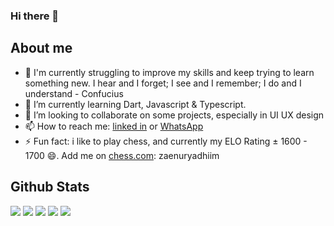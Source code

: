 ### Hi there 👋

## About me
- 🔭 I'm currently struggling to improve my skills and keep trying to learn something new. I hear and I forget; I see and I remember; I do and I understand - Confucius
- 🌱 I’m currently learning Dart, Javascript & Typescript.
- 👯 I’m looking to collaborate on some projects, especially in UI UX design
- 📫 How to reach me: [linked in](https://www.linkedin.com/in/zaenuryadhiim/) or [WhatsApp](https://api.whatsapp.com/send?phone=6287700993776)
- ⚡ Fun fact: i like to play chess, and currently my ELO Rating ± 1600 - 1700 😄. Add me on [chess.com](https://www.chess.com/): zaenuryadhiim

## Github Stats

![](https://github-profile-summary-cards.vercel.app/api/cards/profile-details?username=zaenury&theme=github_dark)
![](https://github-profile-summary-cards.vercel.app/api/cards/repos-per-language?username=zaenury&theme=github_dark)
![](https://github-profile-summary-cards.vercel.app/api/cards/most-commit-language?username=zaenury&theme=github_dark)
![](https://github-profile-summary-cards.vercel.app/api/cards/stats?username=zaenury&theme=github_dark)
![](https://github-profile-summary-cards.vercel.app/api/cards/productive-time?username=zaenury&theme=github_dark)
